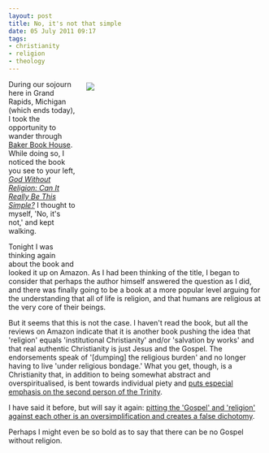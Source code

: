 ```yaml
---
layout: post
title: No, it's not that simple
date: 05 July 2011 09:17
tags:
- christianity
- religion
- theology
---
```

<div style="float: right; margin: 5px 1px 0px 20px; width: 350px; height: 355px;"><img src="https://dl.dropbox.com/u/3897986/Jake%20Blog%20Images/mobile1662.jpg" /></div>
<p>During our sojourn here in Grand Rapids, Michigan (which ends today), I took the opportunity to wander through <a href="http://www.bakerbookstore.com/ME2/Default.asp">Baker Book House</a>. While doing so, I noticed the book you see to your left, <em><a href="http://www.amazon.com/God-without-Religion-Really-Simple/dp/0801013992/ref=sr_1_1?ie=UTF8&amp;qid=1309837332&amp;sr=8-1">God Without Religion: Can It Really Be This Simple?</a></em> I thought to myself, 'No, it's not,' and kept walking.</p>
<p>Tonight I was thinking again about the book and looked it up on Amazon. As I had been thinking of the title, I began to consider that perhaps the author himself answered the question as I did, and there was finally going to be a book at a more popular level arguing for the understanding that all of life is religion, and that humans are religious at the very core of their beings.</p>
<p>But it seems that this is not the case. I haven't read the book, but all the reviews on Amazon indicate that it is another book pushing the idea that 'religion' equals 'institutional Christianity' and/or 'salvation by works' and that real authentic Christianity is just Jesus and the Gospel. The endorsements speak of '[dumping] the religious burden' and no longer having to live 'under religious bondage.' What you get, though, is a Christianity that, in addition to being somewhat abstract and overspiritualised, is bent towards individual piety and <a href="http://jakebelder.com/56534822">puts especial emphasis on the second person of the Trinity</a>.</p>
<p>I have said it before, but will say it again: <a href="http://jakebelder.com/why-i-dont-like-the-gospel-vs-religion-distin">pitting the 'Gospel' and 'religion' against each other is an oversimplification and creates a false dichotomy</a>.</p>

Perhaps I might even be so bold as to say that there can be no Gospel without religion.
